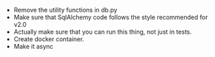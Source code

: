 * Remove the utility functions in db.py
* Make sure that SqlAlchemy code follows the style recommended for v2.0
* Actually make sure that you can run this thing, not just in tests.
* Create docker container.
* Make it async